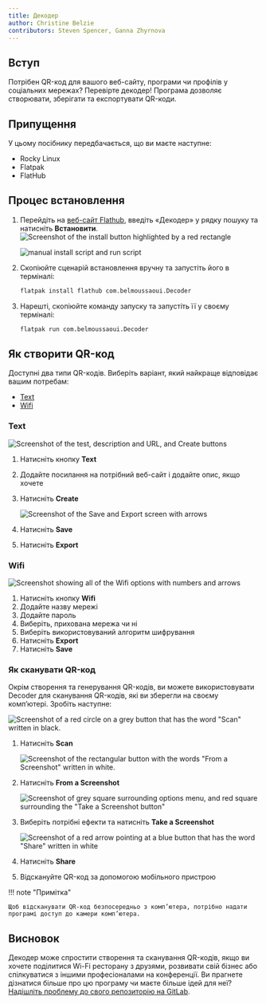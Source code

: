 ```yaml
---
title: Декодер
author: Christine Belzie
contributors: Steven Spencer, Ganna Zhyrnova
---
```


## Вступ

Потрібен QR-код для вашого веб-сайту, програми чи профілів у соціальних мережах? Перевірте декодер! Програма дозволяє створювати, зберігати та експортувати QR-коди.

## Припущення

У цьому посібнику передбачається, що ви маєте наступне:

 - Rocky Linux
 - Flatpak
 - FlatHub

## Процес встановлення

1. Перейдіть на [веб-сайт Flathub](https://flathub.org/), введіть «Декодер» у рядку пошуку та натисніть **Встановити**. ![Screenshot of the install button highlighted by a red rectangle](images/01_decoder.png)

   ![manual install script and run script](images/decoder_install.png)

2. Скопіюйте сценарій встановлення вручну та запустіть його в терміналі:

   ```bash
   flatpak install flathub com.belmoussaoui.Decoder
   ```

3. Нарешті, скопіюйте команду запуску та запустіть її у своєму терміналі:

   ```bash
   flatpak run com.belmoussaoui.Decoder
   ```

## Як створити QR-код

Доступні два типи QR-кодів. Виберіть варіант, який найкраще відповідає вашим потребам:

 - [Text](#text)
 - [Wifi](#wifi)

### Text

![Screenshot of the test, description and URL, and Create buttons](images/02_decoder-text.png)

1. Натисніть кнопку **Text**

2. Додайте посилання на потрібний веб-сайт і додайте опис, якщо хочете

3. Натисніть **Create**

   ![Screenshot of the Save and Export screen with arrows](images/03_decoder-text.png)

4. Натисніть **Save**

5. Натисніть **Export**

### Wifi

![Screenshot showing all of the Wifi options with numbers and arrows](images/01_decoder-wifi.png)

1. Натисніть кнопку **Wifi**
2. Додайте назву мережі
3. Додайте пароль
4. Виберіть, прихована мережа чи ні
5. Виберіть використовуваний алгоритм шифрування
6. Натисніть **Export**
7. Натисніть **Save**

### Як сканувати QR-код

Окрім створення та генерування QR-кодів, ви можете використовувати Decoder для сканування QR-кодів, які ви зберегли на своєму комп’ютері. Зробіть наступне:

![Screenshot of a red circle on a grey button that has the word "Scan" written in black.](images/01_decoder-scan.png)

1. Натисніть **Scan**

   ![Screenshot of the rectangular button with the words "From a Screenshot" written in white.](images/02_decoder-scan.png)

2. Натисніть  **From a Screenshot**

   ![Screenshot of grey square surrounding options menu, and red square surrounding the "Take a Screenshot button"](images/03_decoder-scan.png)

3. Виберіть потрібні ефекти та натисніть **Take a Screenshot**

   ![Screenshot of a red arrow pointing at a blue button that has the word "Share" written in white](images/04_decoder-scan.png)

4. Натисніть **Share**

5. Відскануйте QR-код за допомогою мобільного пристрою

!!! note "Примітка"

```
Щоб відсканувати QR-код безпосередньо з комп’ютера, потрібно надати програмі доступ до камери комп’ютера.
```

## Висновок

Декодер може спростити створення та сканування QR-кодів, якщо ви хочете поділитися Wi-Fi ресторану з друзями, розвивати свій бізнес або спілкуватися з іншими професіоналами на конференції. Ви прагнете дізнатися більше про цю програму чи маєте більше ідей для неї? [Надішліть проблему до свого репозиторію на GitLab](https://gitlab.gnome.org/World/decoder/-/issues).

